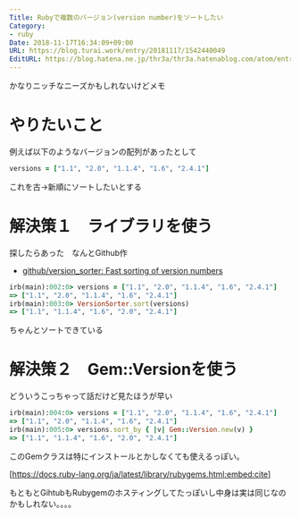 ```yaml
---
Title: Rubyで複数のバージョン(version number)をソートしたい
Category:
- ruby
Date: 2018-11-17T16:34:09+09:00
URL: https://blog.turai.work/entry/20181117/1542440049
EditURL: https://blog.hatena.ne.jp/thr3a/thr3a.hatenablog.com/atom/entry/10257846132671367989
---
```


かなりニッチなニーズかもしれないけどメモ

# やりたいこと

例えば以下のようなバージョンの配列があったとして

```ruby
versions = ["1.1", "2.0", "1.1.4", "1.6", "2.4.1"]
```

これを古→新順にソートしたいとする

# 解決策１　ライブラリを使う

探したらあった　なんとGithub作

- [github/version_sorter: Fast sorting of version numbers](https://github.com/github/version_sorter)

```ruby
irb(main):002:0> versions = ["1.1", "2.0", "1.1.4", "1.6", "2.4.1"]
=> ["1.1", "2.0", "1.1.4", "1.6", "2.4.1"]
irb(main):003:0> VersionSorter.sort(versions)
=> ["1.1", "1.1.4", "1.6", "2.0", "2.4.1"]
```

ちゃんとソートできている

# 解決策２　Gem::Versionを使う

どういうこっちゃって話だけど見たほうが早い

```ruby
irb(main):004:0> versions = ["1.1", "2.0", "1.1.4", "1.6", "2.4.1"]
=> ["1.1", "2.0", "1.1.4", "1.6", "2.4.1"]
irb(main):005:0> versions.sort_by { |v| Gem::Version.new(v) }
=> ["1.1", "1.1.4", "1.6", "2.0", "2.4.1"]
```

このGemクラスは特にインストールとかしなくても使えるっぽい。

[https://docs.ruby-lang.org/ja/latest/library/rubygems.html:embed:cite]

もともとGihtubもRubygemのホスティングしてたっぽいし中身は実は同じなのかもしれない。。。。
